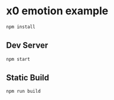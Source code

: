 
# x0 emotion example

```sh
npm install
```

## Dev Server

```sh
npm start
```

## Static Build

```sh
npm run build
```
